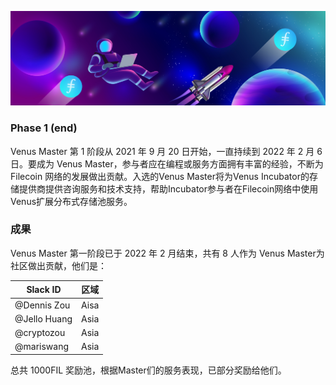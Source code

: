 ![venus-cluster](../../.vuepress/public/venus-master.jpg)

### Phase 1 (end)

Venus Master 第 1 阶段从 2021 年 9 月 20 日开始，一直持续到 2022 年 2 月 6 日。要成为 Venus Master，参与者应在编程或服务方面拥有丰富的经验，不断为 Filecoin 网络的发展做出贡献。入选的Venus Master将为Venus Incubator的存储提供商提供咨询服务和技术支持，帮助Incubator参与者在Filecoin网络中使用Venus扩展分布式存储池服务。

### 成果

Venus Master 第一阶段已于 2022 年 2 月结束，共有 8 人作为 Venus Master为社区做出贡献，他们是：

<!--<center>-->

| Slack ID    | 区域 |
| ----------- | ----------- |
| @Dennis Zou    | Aisa       |
| @Jello Huang   | Asia       |
| @cryptozou   | Asia       |
| @mariswang   | Asia       |

<!--</center>-->

总共 1000FIL 奖励池，根据Master们的服务表现，已部分奖励给他们。

